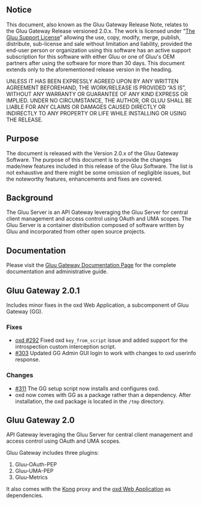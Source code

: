 ## Notice

This document, also known as the Gluu Gateway Release Note, relates to the Gluu Gateway Release versioned 2.0.x. The work is licensed under “[The Gluu Support License](https://raw.githubusercontent.com/GluuFederation/gluu-gateway/master/LICENSE)” allowing the use, copy, modify, merge, publish, distribute, sub-license and sale without limitation and liability, provided the end-user person or organization using this software has an active support subscription for this software with either Gluu or one of Gluu's OEM partners after using the software for more than 30 days. This document extends only to the aforementioned release version in the heading.  

UNLESS IT HAS BEEN EXPRESSLY AGREED UPON BY ANY WRITTEN AGREEMENT BEFOREHAND, THE WORK/RELEASE IS PROVIDED “AS IS”, WITHOUT ANY WARRANTY OR GUARANTEE OF ANY KIND EXPRESS OR IMPLIED. UNDER NO CIRCUMSTANCE, THE AUTHOR, OR GLUU SHALL BE LIABLE FOR ANY CLAIMS OR DAMAGES CAUSED DIRECTLY OR INDIRECTLY TO ANY PROPERTY OR LIFE WHILE INSTALLING OR USING THE RELEASE.  

## Purpose

The document is released with the Version 2.0.x of the Gluu Gateway Software. The purpose of this document is to provide the changes made/new features included in this release of the Gluu Software. The list is not exhaustive and there might be some omission of negligible issues, but the noteworthy features, enhancements and fixes are covered.  

## Background

The Gluu Server is an API Gateway leveraging the Gluu Server for central client management and access control using OAuth and UMA scopes. The Gluu Server is a container distribution composed of software written by Gluu and incorporated from other open source projects.  

## Documentation

Please visit the [Gluu Gateway Documentation Page](http://www.gluu.org/docs/gg) for the complete 
documentation and administrative guide.   
 
## Gluu Gateway 2.0.1

Includes minor fixes in the oxd Web Application, a subcomponent of Gluu Gateway (GG).  

### Fixes 
- [oxd #292](https://github.com/GluuFederation/oxd/issues/292) Fixed oxd `key_from_script` issue and added support for the introspection custom interception script.  
- [#303](https://github.com/GluuFederation/gluu-gateway/issues/303) Updated GG Admin GUI login to work with changes to oxd userinfo response.  

### Changes
- [#311](https://github.com/GluuFederation/gluu-gateway/issues/311) The GG setup script now installs and configures oxd.  
- oxd now comes with GG as a package rather than a dependency. After installation, the oxd package is located in the `/tmp` directory. 

## Gluu Gateway 2.0 

API Gateway leveraging the Gluu Server for central client management and access control using OAuth and UMA scopes.  

Gluu Gateway includes three plugins:  
1. Gluu-OAuth-PEP  
1. Gluu-UMA-PEP  
1. Gluu-Metrics  
 
It also comes with the [Kong](https://konghq.com/) proxy and the [oxd Web Application](https://gluu.org/docs/oxd) as dependencies.  
